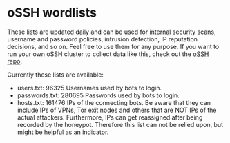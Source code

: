 # oSSH wordlists
These lists are updated daily and can be used for internal security scans, username and password policies, intrusion detection, IP reputation decisions, and so on. Feel free to use them for any purpose. If you want to run your own oSSH cluster to collect data like this, check out the [oSSH repo](https://github.com/toxyl/ossh).  

Currently these lists are available:  
- users.txt: 96325                                                                                                                                                                                                                                                                                                                                                                                                                                                                                                                 Usernames used by bots to login. 
- passwords.txt: 280695                                                                                                                                                                                                                                                                                                                                                                                                                                                                                                                 Passwords used by bots to login. 
- hosts.txt: 161476                                                                                                                                                                                                                                                                                                                                                                                                                                                                                                                 IPs of the connecting bots. Be aware that they can include IPs of VPNs, Tor exit nodes and others that are NOT IPs of the actual attackers. Furthermore, IPs can get reassigned after being recorded by the honeypot. Therefore this list can not be relied upon, but might be helpful as an indicator.
